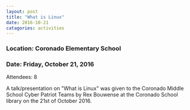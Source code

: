 ```yaml
---
layout: post
title: "What is Linux"
date: 2016-10-21
catagories: activities
---
```

### Location: Coronado Elementary School

### Date: Friday, October 21, 2016

Attendees: 8

A talk/presentation on "What is Linux" was given to the Coronado Middle School Cyber Patriot Teams by Rex Bouwense at the Coronado School library on the 21st of October 2016.

